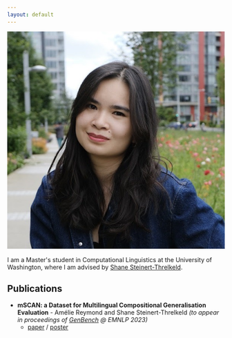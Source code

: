 ```yaml
---
layout: default
---
```


<img class="profile-picture" src="Amélie.JPG">

I am a Master's student in Computational Linguistics at the University of Washington, where I am advised by [Shane Steinert-Threlkeld](https://www.shane.st/).


## Publications

- **mSCAN: a Dataset for Multilingual Compositional Generalisation Evaluation** - Amélie Reymond and Shane Steinert-Threlkeld *(to appear in proceedings of [GenBench](https://genbench.org/workshop_programme/) @ EMNLP 2023)*
    - [paper](mSCAN.pdf) / [poster](poster_mSCAN_genbench.pdf)
